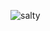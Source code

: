![salty](https://github.com/NiiV3AU/salty.github.io/assets/86131759/b9c58d57-f5f8-481d-a38a-b0d64499139c)
